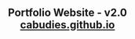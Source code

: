 <h2 align="center">
  Portfolio Website - v2.0<br/>
  <a href="http://cabudies.github.io" target="_blank">cabudies.github.io</a>
</h2>


